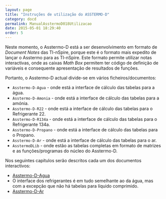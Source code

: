 ```yaml
---
layout: page
title: "Instruções de utilização do ASSTERMO-D"
category: docd
permalink: ManualAsstermoD018Utilizacao
date: 2015-05-01 18:29:40
order: 5
---
```


Neste momento, o Asstermo-D está a ser desenvolvimento em formato de _Document Notes_ das TI-nSpire, porque este é o formato mais expedito de lançar o Asstermo para as TI-nSpire. Este formato permite utilizar notas interactivas, onde as caixas _Math Box_ permitem ter código de definição de variáveis e consequente apresentação de resultados de funções.

Portanto, o Asstermo-D actual divide-se em vários ficheiros/documentos:

  * `Asstermo-D-Agua` - onde está a interface de cálculo das tabelas para a água.
  * `Asstermo-D-Amonia` - onde está a interface de cálculo das tabelas para a amónia.
  * `Asstermo-D-R22` - onde está a interface de cálculo das tabelas para o Refrigerante 22.
  * `Asstermo-D-R134a` - onde está a interface de cálculo das tabelas para o Refrigerante 134a.
  * `Asstermo-D-Propano` - onde está a interface de cálculo das tabelas para o Propano.
  * `Asstermo-D-Ar` - onde está a interface de cálculo das tabelas para o ar.
  * `AsstermoDLib` - onde estão as tabelas completas em formato de matrizes e as funções/programas do núcleo do Asstermo-D.

Nos seguintes capítulos serão descritos cada um dos documentos interactivos:

  * [Asstermo-D-Agua](/ManualAsstermoD018Agua)
  * O interface dos refrigerantes é em tudo semelhante ao da água, mas com a excepção que não há tabelas para líquido comprimido.
  * [Asstermo-D-Ar](/ManualAsstermoD018Ar)
